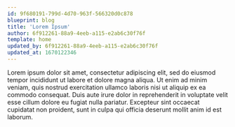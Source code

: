 ```yaml
---
id: 9f680191-799d-4d70-963f-566320d0c878
blueprint: blog
title: 'Lorem Ipsum'
author: 6f912261-88a9-4eeb-a115-e2ab6c30f76f
template: home
updated_by: 6f912261-88a9-4eeb-a115-e2ab6c30f76f
updated_at: 1670122346
---
```

Lorem ipsum dolor sit amet, consectetur adipiscing elit, sed do eiusmod tempor incididunt ut labore et dolore magna aliqua. Ut enim ad minim veniam, quis nostrud exercitation ullamco laboris nisi ut aliquip ex ea commodo consequat. Duis aute irure dolor in reprehenderit in voluptate velit esse cillum dolore eu fugiat nulla pariatur. Excepteur sint occaecat cupidatat non proident, sunt in culpa qui officia deserunt mollit anim id est laborum.